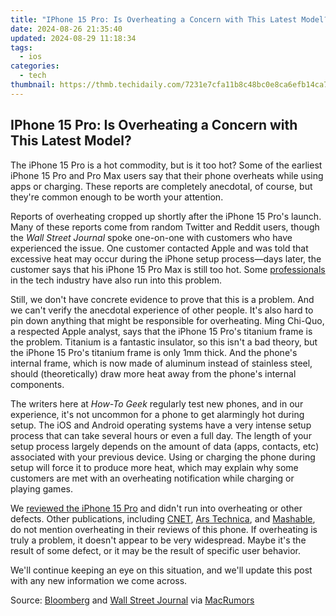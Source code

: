 ```yaml
---
title: "IPhone 15 Pro: Is Overheating a Concern with This Latest Model?"
date: 2024-08-26 21:35:40
updated: 2024-08-29 11:18:34
tags:
  - ios
categories:
  - tech
thumbnail: https://thmb.techidaily.com/7231e7cfa11b8c48bc0e8ca6efb14ca7e0a26276b7faf838f32af6539b7e71cf.jpg
---
```


## IPhone 15 Pro: Is Overheating a Concern with This Latest Model?

The iPhone 15 Pro is a hot commodity, but is it too hot? Some of the earliest iPhone 15 Pro and Pro Max users say that their phone overheats while using apps or charging. These reports are completely anecdotal, of course, but they're common enough to be worth your attention.

 Reports of overheating cropped up shortly after the iPhone 15 Pro's launch. Many of these reports come from random Twitter and Reddit users, though the _Wall Street Journal_ spoke one-on-one with customers who have experienced the issue. One customer contacted Apple and was told that excessive heat may occur during the iPhone setup process—days later, the customer says that his iPhone 15 Pro Max is still too hot. Some [professionals](https://twitter.com/ianzelbo) in the tech industry have also run into this problem.

 Still, we don't have concrete evidence to prove that this is a problem. And we can't verify the anecdotal experience of other people. It's also hard to pin down anything that might be responsible for overheating. Ming Chi-Quo, a respected Apple analyst, says that the iPhone 15 Pro's titanium frame is the problem. Titanium is a fantastic insulator, so this isn't a bad theory, but the iPhone 15 Pro's titanium frame is only 1mm thick. And the phone's internal frame, which is now made of aluminum instead of stainless steel, should (theoretically) draw more heat away from the phone's internal components.

 The writers here at _How-To Geek_ regularly test new phones, and in our experience, it's not uncommon for a phone to get alarmingly hot during setup. The iOS and Android operating systems have a very intense setup process that can take several hours or even a full day. The length of your setup process largely depends on the amount of data (apps, contacts, etc) associated with your previous device. Using or charging the phone during setup will force it to produce more heat, which may explain why some customers are met with an overheating notification while charging or playing games.

 We [reviewed the iPhone 15 Pro](https://facebook-video-content.techidaily.com/new-direct-interaction-enhancing-live-broadcasts-with-desktop-share/) and didn't run into overheating or other defects. Other publications, including [CNET](https://www.cnet.com/tech/mobile/apple-iphone-15-pro-and-15-pro-max-review-love-at-first-zoom/), [Ars Technica](https://arstechnica.com/gadgets/2023/09/iphone-15-and-15-pro-review-the-final-form/), and [Mashable](https://mashable.com/review/apple-iphone-15-plus-review), do not mention overheating in their reviews of this phone. If overheating is truly a problem, it doesn't appear to be very widespread. Maybe it's the result of some defect, or it may be the result of specific user behavior.

 We'll continue keeping an eye on this situation, and we'll update this post with any new information we come across.

 Source: [Bloomberg](https://www.bloomberg.com/news/articles/2023-09-27/apple-iphone-15-pro-users-complain-that-device-can-get-too-hot#xj4y7vzkg) and [Wall Street Journal](https://www.wsj.com/tech/personal-tech/apple-new-iphone-15-overheat-dbd5171a) via [MacRumors](https://www.macrumors.com/2023/09/28/iphone-15-pro-overheating-reports/)

<ins class="adsbygoogle"
     style="display:block"
     data-ad-format="autorelaxed"
     data-ad-client="ca-pub-7571918770474297"
     data-ad-slot="1223367746"></ins>



<ins class="adsbygoogle"
     style="display:block"
     data-ad-client="ca-pub-7571918770474297"
     data-ad-slot="8358498916"
     data-ad-format="auto"
     data-full-width-responsive="true"></ins>
